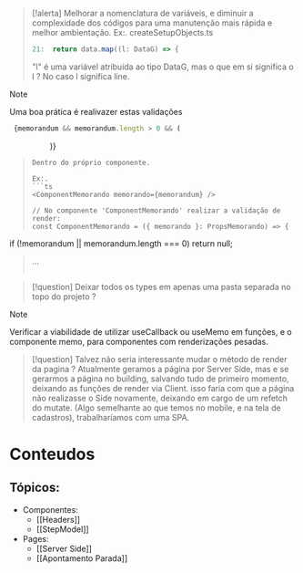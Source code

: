 >[!alerta]
>Melhorar a nomenclatura de variáveis, e diminuir a complexidade dos códigos para uma manutenção mais rápida e melhor ambientação.
>Ex:. createSetupObjects.ts
>```ts
>21:  return data.map((l: DataG) => {
> ```
> "l" é uma variável atribuída ao tipo DataG, mas o que em si significa o l ? No caso l significa line.

>[!note]
>Uma boa prática é realivazer estas validações 
>``` ts
> {memorandum && memorandum.length > 0 && (
          <ComponentMemorando memorando={memorandum} />
        )}
>```
>Dentro do próprio componente.
>
>Ex:.
>```ts
><ComponentMemorando memorando={memorandum} />
>
>// No componente 'ComponentMemorando' realizar a validação de render:
>const ComponentMemorando = ({ memorando }: PropsMemorando) => {
  if (!memorandum || memorandum.length === 0)  return null;  	
>...
>```
>

>[!question]
>Deixar todos os types em apenas uma pasta separada no topo do projeto ?

>[!Note]
> Verificar a viabilidade de utilizar useCallback ou useMemo em funções, e o componente memo, para componentes com renderizações pesadas.

>[!question]
>Talvez não seria interessante mudar o método de render da pagina ?
>Atualmente geramos a página por Server Side, mas e se gerarmos a página no building, salvando tudo de primeiro momento, deixando as funções de render via Client. isso faria com que a página não realizasse o Side novamente, deixando em cargo de um refetch do mutate. (Algo semelhante ao que temos no mobile, e na tela de cadastros), trabalharíamos com uma SPA.
>

# Conteudos

## Tópicos:
 - Componentes:
    -  [[Headers]]
    - [[StepModel]]
- Pages:
    - [[Server Side]]
    - [[Apontamento Parada]]
